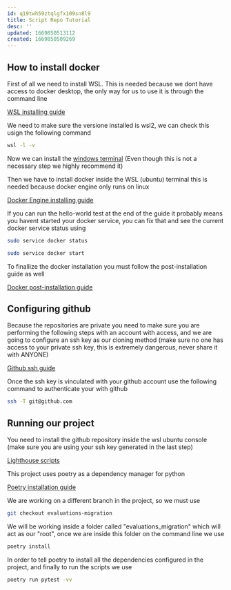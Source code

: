 ```yaml
---
id: q19twh59ztqlgfx109sn8l9
title: Script Repo Tutorial
desc: ''
updated: 1669850513112
created: 1669850509269
---
```


## How to install docker

First of all we need to install WSL. This is needed because we dont have access to docker desktop, the only way for us to use it is through the command line

[WSL installing guide](https://learn.microsoft.com/en-us/windows/wsl/install)

We need to make sure the versione installed is wsl2, we can check this usign the following command

```bash
wsl -l -v
```

Now we can install the [windows terminal](https://www.microsoft.com/store/productId/9N0DX20HK701) (Even though this is not a necessary step we highly recommend it)

Then we have to install docker inside the WSL (ubuntu) terminal this is needed because docker engine only runs on linux

[Docker Engine installing guide](https://docs.docker.com/engine/install/ubuntu/)

If you can run the hello-world test at the end of the guide it probably means you havent started your docker service, you can fix that and see the current docker service status using

```bash
sudo service docker status
```

```bash
sudo service docker start
```

To finallize the docker installation you must follow the post-installation guide as well

[Docker post-installation guide](https://docs.docker.com/engine/install/linux-postinstall/)


## Configuring github

Because the repositories are private you need to make sure you are performing the following steps with an account with access, and we are going to configure an ssh key as our cloning method (make sure no one has access to your private ssh key, this is extremely dangerous, never share it with ANYONE)

[Github ssh guide](https://docs.github.com/es/authentication/connecting-to-github-with-ssh/generating-a-new-ssh-key-and-adding-it-to-the-ssh-agent)

Once the ssh key is vinculated with your github account use the following command to authenticate your with github

```bash
ssh -T git@github.com
```

## Running our project 

You need to install the github repository inside the wsl ubuntu console (make sure you are using your ssh key generated in the last step)

[Lighthouse scripts](https://github.com/pslcorp/lighthouse-scripts)

This project uses poetry as a dependency manager for python 

[Poetry installation guide](https://python-poetry.org/docs/)

We are working on a different branch in the project, so we must use 

```bash
git checkout evaluations-migration
```

We will be working inside a folder called "evaluations_migration" which will act as our "root", once we are inside this folder on the command line we use 

```bash
poetry install
```

In order to tell poetry to install all the dependencies configured in the project, and finally to run the scripts we use

```bash
poetry run pytest -vv
```

